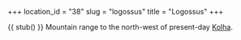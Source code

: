 +++
location_id = "38"
slug = "logossus"
title = "Logossus"
+++

{{ stub() }}
Mountain range to the north-west of present-day [Kolha](@/locations/kolha.md).